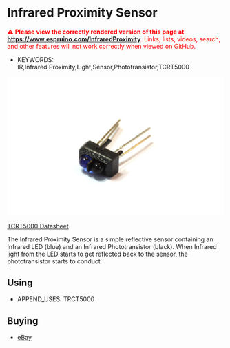 <!--- Copyright (c) 2013 Gordon Williams, Pur3 Ltd. See the file LICENSE for copying permission. -->
Infrared Proximity Sensor
=========

<span style="color:red">:warning: **Please view the correctly rendered version of this page at https://www.espruino.com/InfraredProximity**. Links, lists, videos, search, and other features will not work correctly when viewed on GitHub.</span>

* KEYWORDS: IR,Infrared,Proximity,Light,Sensor,Phototransistor,TCRT5000

![Infrared Proximity Sensor](InfraredProximity/module.jpg)

[TCRT5000 Datasheet](/datasheets/TCRT5000.pdf)

The Infrared Proximity Sensor is a simple reflective sensor containing an Infrared LED (blue) and an Infrared Phototransistor (black). When Infrared light from the LED starts to get reflected back to the sensor, the phototransistor starts to conduct.

Using 
-----

* APPEND_USES: TRCT5000

Buying
-----

* [eBay](http://www.ebay.com/sch/i.html?_nkw=TCRT5000)
